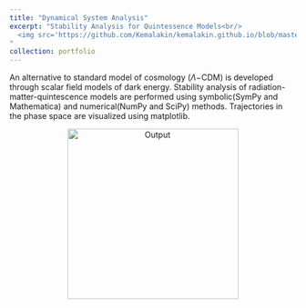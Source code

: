 ```yaml
---
title: "Dynamical System Analysis"
excerpt: "Stability Analysis for Quintessence Models<br/>
  <img src='https://github.com/Kemalakin/kemalakin.github.io/blob/master/images/koronoloji/dashboard1.jpg?raw=true' width = 300>    
"
collection: portfolio
---
```


An alternative to standard model of cosmology ($\Lambda \mathrm{-CDM}$) is developed through scalar field models of dark energy. Stability analysis of radiation-matter-quintescence models are performed using symbolic(SymPy and Mathematica) and numerical(NumPy and SciPy) methods. Trajectories in the phase space are visualized using matplotlib.

<p align="center">
  <img src="link to output" alt="Output" width = 300>    
</p>
